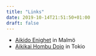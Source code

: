 ```yaml
---
title: "Links"
date: 2019-10-14T21:51:50+01:00
draft: false
---
```


+ [Aikido Enighet][malmö enighet] in Malmö
+ [Aikikai Hombu Dojo][aikikai] in Tokio

[malmö enighet]: https://www.aikidoenighet.se/
[aikikai]: http://www.aikikai.or.jp/eng/
